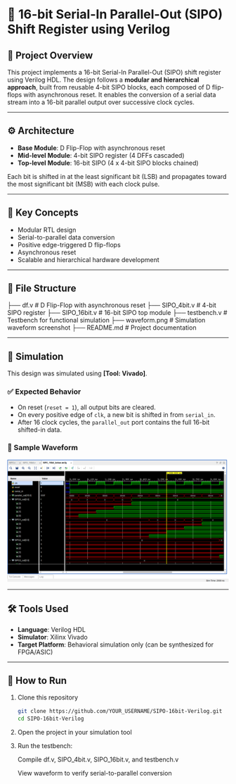 # 🔄 16-bit Serial-In Parallel-Out (SIPO) Shift Register using Verilog

## 📌 Project Overview
This project implements a 16-bit Serial-In Parallel-Out (SIPO) shift register using Verilog HDL. The design follows a **modular and hierarchical approach**, built from reusable 4-bit SIPO blocks, each composed of D flip-flops with asynchronous reset. It enables the conversion of a serial data stream into a 16-bit parallel output over successive clock cycles.

---

## ⚙️ Architecture

- **Base Module**: D Flip-Flop with asynchronous reset
- **Mid-level Module**: 4-bit SIPO register (4 DFFs cascaded)
- **Top-level Module**: 16-bit SIPO (4 x 4-bit SIPO blocks chained)

Each bit is shifted in at the least significant bit (LSB) and propagates toward the most significant bit (MSB) with each clock pulse.

---

## 🧠 Key Concepts

- Modular RTL design
- Serial-to-parallel data conversion
- Positive edge-triggered D flip-flops
- Asynchronous reset
- Scalable and hierarchical hardware development

---

## 📁 File Structure
├── df.v # D Flip-Flop with asynchronous reset
├── SIPO_4bit.v # 4-bit SIPO register
├── SIPO_16bit.v # 16-bit SIPO top module
├── testbench.v # Testbench for functional simulation
├── waveform.png # Simulation waveform screenshot
├── README.md # Project documentation

---

## 🧪 Simulation

This design was simulated using **[Tool: Vivado]**.

### ✅ Expected Behavior

- On reset (`reset = 1`), all output bits are cleared.
- On every positive edge of `clk`, a new bit is shifted in from `serial_in`.
- After 16 clock cycles, the `parallel_out` port contains the full 16-bit shifted-in data.

### 📸 Sample Waveform

![Waveform](Sim.PNG)

---

## 🛠️ Tools Used

- **Language**: Verilog HDL
- **Simulator**: Xilinx Vivado 
- **Target Platform**: Behavioral simulation only (can be synthesized for FPGA/ASIC)

---

## 🚀 How to Run

1. Clone this repository  
   ```bash
   git clone https://github.com/YOUR_USERNAME/SIPO-16bit-Verilog.git
   cd SIPO-16bit-Verilog
2. Open the project in your simulation tool

3. Run the testbench:

    Compile df.v, SIPO_4bit.v, SIPO_16bit.v, and testbench.v

    View waveform to verify serial-to-parallel conversion




